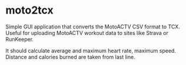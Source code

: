 moto2tcx
========

Simple GUI application that converts the MotoACTV CSV format to TCX. Useful for uploading MotoACTV workout data to sites like Strava or RunKeeper. 

It should calculate average and maximum heart rate, maximum speed. Distance and calories burned are taken from last line.
